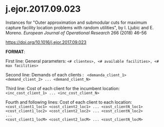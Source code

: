 # j.ejor.2017.09.023

Instances for "Outer approximation and submodular cuts for maximum capture facility location problems with random utilities", by I. Ljubic and E. Moreno. *European Journal of Operational Research* 266 (2018) 46–56

<https://doi.org/10.1016/j.ejor.2017.09.023>



**FORMAT**:

First line: General parameters:
```<# clientes>, <# available facilities>, <# max facilities>```

Second line: Demands of each clients :
``` <demanda_client_1> <demand_client_2> ... <demand_client_N>```

Third line: Cost of each client for the incumbent location: ```<inc_cost_client_1> ... <inc_cost_client_N> ```

Fourth and following lines: Cost of each client to each location:   
```<cost_client1_loc1> <cost_client2_loc1> ... <cost_clientN_loc1>```</br>
```<cost_client1_loc2> <cost_client2_loc2> ... <cost_clientN_loc2>```</br>
```...```</br>
```<cost_client1_locM> <cost_client2_locM> ... <cost_clientN_locM>```


